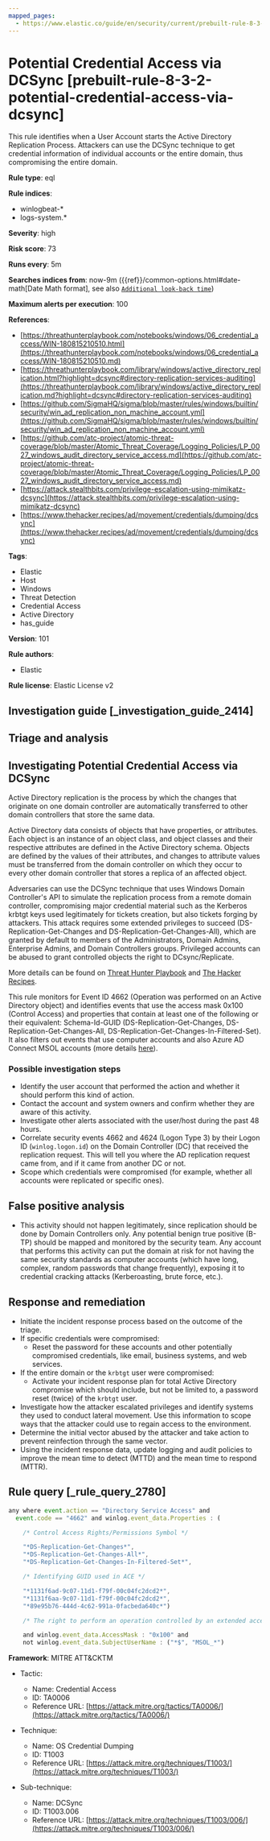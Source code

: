 ```yaml
---
mapped_pages:
  - https://www.elastic.co/guide/en/security/current/prebuilt-rule-8-3-2-potential-credential-access-via-dcsync.html
---
```


# Potential Credential Access via DCSync [prebuilt-rule-8-3-2-potential-credential-access-via-dcsync]

This rule identifies when a User Account starts the Active Directory Replication Process. Attackers can use the DCSync technique to get credential information of individual accounts or the entire domain, thus compromising the entire domain.

**Rule type**: eql

**Rule indices**:

* winlogbeat-*
* logs-system.*

**Severity**: high

**Risk score**: 73

**Runs every**: 5m

**Searches indices from**: now-9m ({{ref}}/common-options.html#date-math[Date Math format], see also [`Additional look-back time`](docs-content://solutions/security/detect-and-alert/create-detection-rule.md#rule-schedule))

**Maximum alerts per execution**: 100

**References**:

* [https://threathunterplaybook.com/notebooks/windows/06_credential_access/WIN-180815210510.html](https://threathunterplaybook.com/notebooks/windows/06_credential_access/WIN-180815210510.md)
* [https://threathunterplaybook.com/library/windows/active_directory_replication.html?highlight=dcsync#directory-replication-services-auditing](https://threathunterplaybook.com/library/windows/active_directory_replication.md?highlight=dcsync#directory-replication-services-auditing)
* [https://github.com/SigmaHQ/sigma/blob/master/rules/windows/builtin/security/win_ad_replication_non_machine_account.yml](https://github.com/SigmaHQ/sigma/blob/master/rules/windows/builtin/security/win_ad_replication_non_machine_account.yml)
* [https://github.com/atc-project/atomic-threat-coverage/blob/master/Atomic_Threat_Coverage/Logging_Policies/LP_0027_windows_audit_directory_service_access.md](https://github.com/atc-project/atomic-threat-coverage/blob/master/Atomic_Threat_Coverage/Logging_Policies/LP_0027_windows_audit_directory_service_access.md)
* [https://attack.stealthbits.com/privilege-escalation-using-mimikatz-dcsync](https://attack.stealthbits.com/privilege-escalation-using-mimikatz-dcsync)
* [https://www.thehacker.recipes/ad/movement/credentials/dumping/dcsync](https://www.thehacker.recipes/ad/movement/credentials/dumping/dcsync)

**Tags**:

* Elastic
* Host
* Windows
* Threat Detection
* Credential Access
* Active Directory
* has_guide

**Version**: 101

**Rule authors**:

* Elastic

**Rule license**: Elastic License v2

## Investigation guide [_investigation_guide_2414]

## Triage and analysis

## Investigating Potential Credential Access via DCSync

Active Directory replication is the process by which the changes that originate on one domain controller are
automatically transferred to other domain controllers that store the same data.

Active Directory data consists of objects that have properties, or attributes. Each object is an instance of an object
class, and object classes and their respective attributes are defined in the Active Directory schema. Objects are
defined by the values of their attributes, and changes to attribute values must be transferred from the domain
controller on which they occur to every other domain controller that stores a replica of an affected object.

Adversaries can use the DCSync technique that uses Windows Domain Controller's API to simulate the replication process
from a remote domain controller, compromising major credential material such as the Kerberos krbtgt keys used
legitimately for tickets creation, but also tickets forging by attackers. This attack requires some extended privileges
to succeed (DS-Replication-Get-Changes and DS-Replication-Get-Changes-All), which are granted by default to members of
the Administrators, Domain Admins, Enterprise Admins, and Domain Controllers groups. Privileged accounts can be abused
to grant controlled objects the right to DCsync/Replicate.

More details can be found on [Threat Hunter Playbook](https://threathunterplaybook.com/library/windows/active_directory_replication.html?highlight=dcsync#directory-replication-services-auditing) and [The Hacker Recipes](https://www.thehacker.recipes/ad/movement/credentials/dumping/dcsync).

This rule monitors for Event ID 4662 (Operation was performed on an Active Directory object) and identifies events that
use the access mask 0x100 (Control Access) and properties that contain at least one of the following or their equivalent:
Schema-Id-GUID (DS-Replication-Get-Changes, DS-Replication-Get-Changes-All, DS-Replication-Get-Changes-In-Filtered-Set).
It also filters out events that use computer accounts and also Azure AD Connect MSOL accounts (more details [here](https://techcommunity.microsoft.com/t5/microsoft-defender-for-identity/ad-connect-msol-user-suspected-dcsync-attack/m-p/788028)).

### Possible investigation steps

- Identify the user account that performed the action and whether it should perform this kind of action.
- Contact the account and system owners and confirm whether they are aware of this activity.
- Investigate other alerts associated with the user/host during the past 48 hours.
- Correlate security events 4662 and 4624 (Logon Type 3) by their Logon ID (`winlog.logon.id`) on the Domain Controller
(DC) that received the replication request. This will tell you where the AD replication request came from, and if it
came from another DC or not.
- Scope which credentials were compromised (for example, whether all accounts were replicated or specific ones).

## False positive analysis

- This activity should not happen legitimately, since replication should be done by Domain Controllers only. Any
potential benign true positive (B-TP) should be mapped and monitored by the security team. Any account that performs
this activity can put the domain at risk for not having the same security standards as computer accounts (which have
long, complex, random passwords that change frequently), exposing it to credential cracking attacks (Kerberoasting,
brute force, etc.).

## Response and remediation

- Initiate the incident response process based on the outcome of the triage.
- If specific credentials were compromised:
  - Reset the password for these accounts and other potentially compromised credentials, like email, business systems,
  and web services.
- If the entire domain or the `krbtgt` user were compromised:
  - Activate your incident response plan for total Active Directory compromise which should include, but not be limited
  to, a password reset (twice) of the `krbtgt` user.
- Investigate how the attacker escalated privileges and identify systems they used to conduct lateral movement. Use this
information to scope ways that the attacker could use to regain access to the environment.
- Determine the initial vector abused by the attacker and take action to prevent reinfection through the same vector.
- Using the incident response data, update logging and audit policies to improve the mean time to detect (MTTD) and the
mean time to respond (MTTR).

## Rule query [_rule_query_2780]

```js
any where event.action == "Directory Service Access" and
  event.code == "4662" and winlog.event_data.Properties : (

    /* Control Access Rights/Permissions Symbol */

    "*DS-Replication-Get-Changes*",
    "*DS-Replication-Get-Changes-All*",
    "*DS-Replication-Get-Changes-In-Filtered-Set*",

    /* Identifying GUID used in ACE */

    "*1131f6ad-9c07-11d1-f79f-00c04fc2dcd2*",
    "*1131f6aa-9c07-11d1-f79f-00c04fc2dcd2*",
    "*89e95b76-444d-4c62-991a-0facbeda640c*")

    /* The right to perform an operation controlled by an extended access right. */

    and winlog.event_data.AccessMask : "0x100" and
    not winlog.event_data.SubjectUserName : ("*$", "MSOL_*")
```

**Framework**: MITRE ATT&CKTM

* Tactic:

    * Name: Credential Access
    * ID: TA0006
    * Reference URL: [https://attack.mitre.org/tactics/TA0006/](https://attack.mitre.org/tactics/TA0006/)

* Technique:

    * Name: OS Credential Dumping
    * ID: T1003
    * Reference URL: [https://attack.mitre.org/techniques/T1003/](https://attack.mitre.org/techniques/T1003/)

* Sub-technique:

    * Name: DCSync
    * ID: T1003.006
    * Reference URL: [https://attack.mitre.org/techniques/T1003/006/](https://attack.mitre.org/techniques/T1003/006/)



